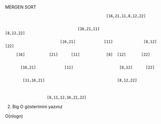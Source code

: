 MERGEN SORT 

                                                  [16,21,11,8,12,22]


                                     [16,21,11]                            [8,12,22]

                             [16,21]             [11]              [8,12]         [22]
                      
		 [16]           [21]      [11]            [8]  [12]       [22]


		   [16,21]             [11]                     [8,12]      [22]


			[11,16,21]                                 [8,12,22]



				       [8,11,12,16,21,22]

2. Big O gösterimini yazınız 

O(nlogn)